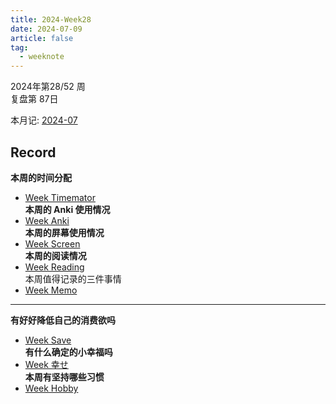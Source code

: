 ```yaml
---
title: 2024-Week28
date: 2024-07-09
article: false
tag:
  - weeknote
---
```


2024年第28/52 周  
复盘第 87日

本月记: [2024-07](2024-07)

## Record
**本周的时间分配**  
- [Week Timemator](../../10IMYMEMINE/Week/Week%20Timemator)  
**本周的 Anki 使用情况**  
- [Week Anki](../../10IMYMEMINE/Week/Week%20Anki)  
**本周的屏幕使用情况**
- [Week Screen](../../10IMYMEMINE/Week/Week%20Screen)  
**本周的阅读情况**
- [Week Reading](../../10IMYMEMINE/Week/Week%20Reading)  
本周值得记录的三件事情
- [Week Memo](../../10IMYMEMINE/Week/Week%20Memo)
---
**有好好降低自己的消费欲吗**
- [Week Save](../../10IMYMEMINE/Week/Week%20Save)  
**有什么确定的小幸福吗**
- [Week 幸せ](../../10IMYMEMINE/Week/Week%20幸せ)  
**本周有坚持哪些习惯**
- [Week Hobby](../../10IMYMEMINE/Week/Week%20Hobby)